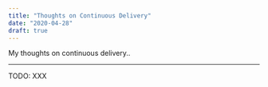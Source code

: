 ```yaml
---
title: "Thoughts on Continuous Delivery"
date: "2020-04-28"
draft: true
---
```


My thoughts on continuous delivery..

---

TODO: XXX
